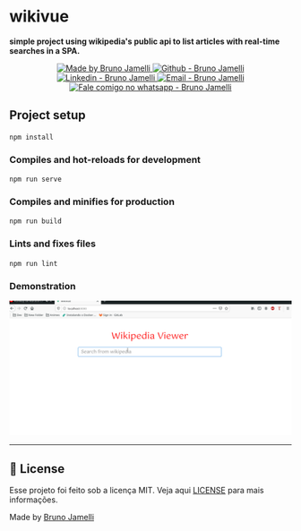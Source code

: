 # wikivue
<p>

**simple project using wikipedia's public api to list articles with real-time searches in a SPA.**

</p>
<p align="center">

  <a href="https://github.com/brunogeek9" target="_blank">
    <img alt="Made by Bruno Jamelli" src="https://img.shields.io/badge/made%20by-Bruno_Jamelli-informational">
  </a>
  <a href="https://github.com/brunogeek9" target="_blank" >
    <img alt="Github - Bruno Jamelli" src="https://img.shields.io/badge/Github--%23F8952D?style=social&logo=github">
  </a>
  <a href="https://www.linkedin.com/in/brunojamelli/" target="_blank" >
    <img alt="Linkedin - Bruno Jamelli" src="https://img.shields.io/badge/Linkedin--%23F8952D?style=social&logo=linkedin">
  </a>
  <a href="mailto:brunogeek9@gmail.com" target="_blank" >
    <img alt="Email - Bruno Jamelli" src="https://img.shields.io/badge/Email--%23F8952D?style=social&logo=gmail">
  </a>
  <a href="https://api.whatsapp.com/send?phone=558481069624"
        target="_blank" >
    <img alt="Fale comigo no whatsapp - Bruno Jamelli" src="https://img.shields.io/badge/Whatsapp--%23F8952D?style=social&logo=whatsapp">
  </a>

</p>

## Project setup
```
npm install
```

### Compiles and hot-reloads for development
```
npm run serve
```

### Compiles and minifies for production
```
npm run build
```

### Lints and fixes files
```
npm run lint
```

### Demonstration
![](demonstration/demo.gif)

---

## :memo: License

Esse projeto foi feito sob a licença MIT. Veja aqui [LICENSE](/LICENSE) para mais informações.

Made by [Bruno Jamelli](https://github.com/brunogeek9)